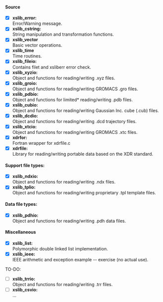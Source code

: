 #### Source
- [x] **xslib_error:**  
  Error/Warning message.
- [x] **xslib_cstring:**  
  String manipulation and transformation functions.
- [x] **xslib_vector**  
  Basic vector operations.
- [x] **xslib_time**  
  Time routines.
- [x] **xslib_fileio:**    
  Contains filet and xsliberr error check.  
- [x] **xslib_xyzio:**  
  Object and functions for reading/writing .xyz files.  
- [x] **xslib_groio:**    
  Object and functions for reading/writing GROMACS .gro files.  
- [x] **xslib_pdbio:**  
  Object and functions for limited* reading/writing .pdb files.  
- [x] **xslib_cubio:**  
  Object and functions for reading/writing Gaussian Inc. cube (.cub) files.
- [x] **xslib_dcdio:**  
  Object and functions for reading/writing .dcd trajectory files.
- [x] **xslib_xtcio:**    
  Object and functions for reading/writing GROMACS .xtc files.  
- [x] **xdrfor:**  
  Fortran wrapper for xdrfile.c
- [x] **xdrfile:**  
  Library for reading/writing portable data based on the XDR standard.

#### Support file types:  
- [x] **xslib_ndxio:**    
  Object and functions for reading/writing .ndx files.
- [x] **xslib_tplio:**   
  Object and functions for reading/writing proprietary .tpl template files.  

#### Data file types:
- [x] **xslib_pdhio:**  
  Object and functions for reading/writing .pdh data files.

#### Miscellaneous
- [x] **xslib_list:**    
  Polymorphic double linked list implementation.  
- [x] **xslib_ieee:**    
  IEEE arithmetic and exception example -- exercise (no actual use).  

TO-DO:  
- [ ] **xslib_trrio:**  
  Object and functions for reading/writing .trr files.
- [ ] **xslib_csvio:**  
  ...

